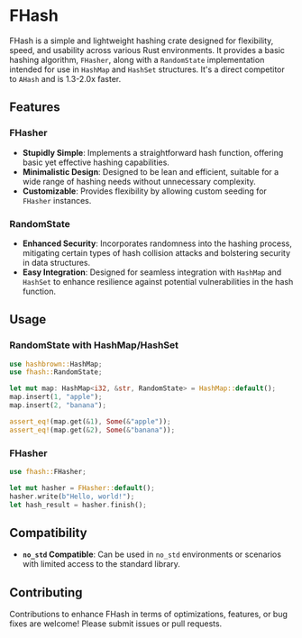 # FHash

FHash is a simple and lightweight hashing crate designed for flexibility, speed, and usability across various Rust environments. It provides a basic hashing algorithm, `FHasher`, along with a `RandomState` implementation intended for use in `HashMap` and `HashSet` structures. It's a direct competitor to `AHash` and is 1.3-2.0x faster.

## Features

### FHasher

- **Stupidly Simple**: Implements a straightforward hash function, offering basic yet effective hashing capabilities.
- **Minimalistic Design**: Designed to be lean and efficient, suitable for a wide range of hashing needs without unnecessary complexity.
- **Customizable**: Provides flexibility by allowing custom seeding for `FHasher` instances.

### RandomState

- **Enhanced Security**: Incorporates randomness into the hashing process, mitigating certain types of hash collision attacks and bolstering security in data structures.
- **Easy Integration**: Designed for seamless integration with `HashMap` and `HashSet` to enhance resilience against potential vulnerabilities in the hash function.

## Usage

### RandomState with HashMap/HashSet

```rust
use hashbrown::HashMap;
use fhash::RandomState;

let mut map: HashMap<i32, &str, RandomState> = HashMap::default();
map.insert(1, "apple");
map.insert(2, "banana");

assert_eq!(map.get(&1), Some(&"apple"));
assert_eq!(map.get(&2), Some(&"banana"));
```

### FHasher

```rust
use fhash::FHasher;

let mut hasher = FHasher::default();
hasher.write(b"Hello, world!");
let hash_result = hasher.finish();
```

## Compatibility

- **`no_std` Compatible**: Can be used in `no_std` environments or scenarios with limited access to the standard library.

## Contributing

Contributions to enhance FHash in terms of optimizations, features, or bug fixes are welcome! Please submit issues or pull requests.
